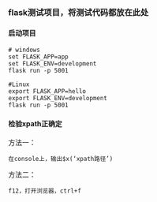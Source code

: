 
### flask测试项目，将测试代码都放在此处

#### 启动项目
```shell
# windows
set FLASK_APP=app
set FLASK_ENV=development
flask run -p 5001

#Linux 
export FLASK_APP=hello
export FLASK_ENV=development
flask run -p 5001
```

#### 检验xpath正确定

方法一：

    在console上，输出$x(‘xpath路径’)

方法二：

    f12，打开浏览器，ctrl+f